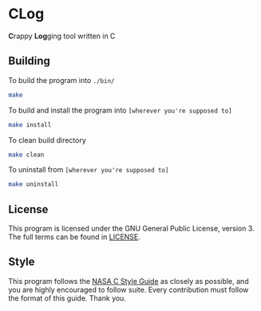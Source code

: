 # CLog

**C**rappy **Log**ging tool written in C

## Building

To build the program into `./bin/`

```sh
make
```

To build and install the program into `[wherever you're supposed to]`

```sh
make install
```

To clean build directory

```sh
make clean
```

To uninstall from `[wherever you're supposed to]`

```sh
make uninstall
```

## License

This program is licensed under the GNU General Public License, version 3. The
full terms can be found in [LICENSE](LICENSE).

## Style

This program follows the [NASA C Style Guide](doc/nasa-c-style.pdf) as closely
as possible, and you are highly encouraged to follow suite. Every contribution
must follow the format of this guide. Thank you.
